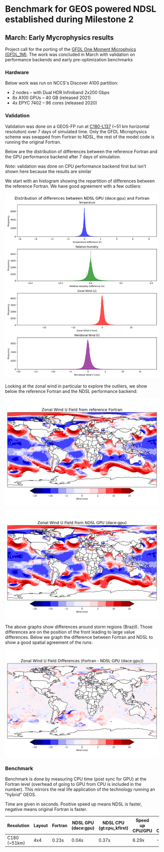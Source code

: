 # Benchmark for GEOS powered NDSL established during Milestone 2

## March: Early Mycrophysics results

Project call for the porting of the [GFDL One Moment Microphyics (GFDL_1M)](https://geos-esm.github.io/SMT-Nebulae/GEOS/components/moist/GFDL_1M/). The work was concluded in March with validation on performance backends and early pre-optimization benchmarks

### Hardware

Below work was run on NCCS's Discover A100 partition:

- 2 nodes – with Dual HDR Infiniband 2x200 Gbps
- 8x A100 GPUs – 40 GB (released 2021)
- 4x EPYC 7402 – 96 cores (released 2020)

### Validation

Validation was done on a GEOS-FP run at [C180-L137](https://geos-esm.github.io/SMT-Nebulae/GEOS/) (~51 km horizontal resolution) over 7 days of simulated time. Only the GFDL Microphysics scheme was swapped from Fortran to NDSL, the rest of the model code is running the original Fortran.

Below are the distribution of differences between the reference Fortran and the GPU performance backend after 7 days of simulation.

_Note_: validation was done on CPU performance backend first but isn't shown here because the results are similar

We start with an histogram showing the repartition of differences between the reference Fortran. We have good agreement with a few outliers:

![Histograms of diagnostic variables differences](./img/25M3_GFDL__hist__dacegpu_v_Fortran__sfc.png)

Looking at the zonal wind in particular to explore the outliers, we show below the reference Fortran and the NDSL performance backend:

![Zonal Wind U Field - Reference Fortran](./img/25M3_GFDL__U_fortran_world.png)

![Zonal Wind U Field - NDSL GPU (dace:gpu)](./img/25M3_GFDL__U_dacegpu_world.png)

The above graphs show differences around storm regions (Brazil). Those differences are on the position of the front leading to large value differences. Below we graph the difference between Fortran and NDSL to show a good spatial agreement of the runs:

![Zonal Wind U Field - NDSL GPU (dace:gpu)](./img/25M3_GFDL__U_diff_world.png)

### Benchmark

Benchmark is done by measuring CPU time (post sync for GPU) at the Fortran level (overhead of going to GPU from CPU is included in the number). This mirrors the real life application of the technology running an "hybrid" GEOS.

Time are given in seconds. Positive speed up means NDSL is faster, negative means original Fortran is faster.

| Resolution   | Layout | Fortran | NDSL GPU (dace:gpu) | NDSL CPU (gt:cpu_kfirst) | Speed up CPU/GPU | Speed up CPU/CPU |
| ----------   | ------ | ------- | ------------------- | ------------------------ | ---------------- | ---------------- |
| C180 (~51km) | 4x4    | 0.23s   | 0.04s               | 0.37s                    | 6.29x            | -1.62x           |
